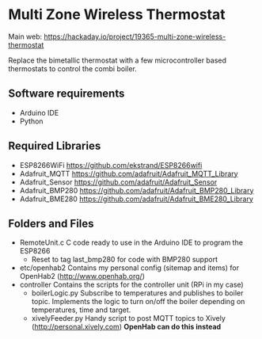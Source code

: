 # Multi Zone Wireless Thermostat

Main web: https://hackaday.io/project/19365-multi-zone-wireless-thermostat

Replace the bimetallic thermostat with a few microcontroller based thermostats to control the combi boiler.

## Software requirements

* Arduino IDE
* Python

## Required Libraries

* ESP8266WiFi https://github.com/ekstrand/ESP8266wifi
* Adafruit_MQTT https://github.com/adafruit/Adafruit_MQTT_Library
* Adafruit_Sensor https://github.com/adafruit/Adafruit_Sensor
* Adafruit_BMP280 https://github.com/adafruit/Adafruit_BMP280_Library
* Adafruit_BME280 https://github.com/adafruit/Adafruit_BME280_Library

## Folders and Files

* RemoteUnit.c C code ready to use in the Arduino IDE to program the ESP8266
  * Reset to tag last_bmp280 for code with BMP280 support
* etc/openhab2 Contains my personal config (sitemap and items) for OpenHab2 (http://www.openhab.org/)
* controller Contains the scripts for the controller unit (RPi in my case)
  * boilerLogic.py Subscribe to temperatures and publishes to boiler topic. Implements the logic to turn on/off the boiler depending on temperatures, time and target.
  * xivelyFeeder.py Handy script to post MQTT topics to Xively (http://personal.xively.com) **OpenHab can do this instead**
